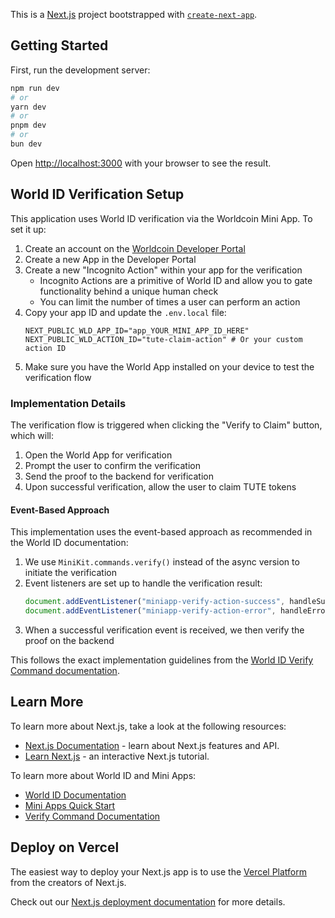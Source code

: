 This is a [Next.js](https://nextjs.org) project bootstrapped with [`create-next-app`](https://nextjs.org/docs/app/api-reference/cli/create-next-app).

## Getting Started

First, run the development server:

```bash
npm run dev
# or
yarn dev
# or
pnpm dev
# or
bun dev
```

Open [http://localhost:3000](http://localhost:3000) with your browser to see the result.

## World ID Verification Setup

This application uses World ID verification via the Worldcoin Mini App. To set it up:

1. Create an account on the [Worldcoin Developer Portal](https://developer.worldcoin.org/)
2. Create a new App in the Developer Portal
3. Create a new "Incognito Action" within your app for the verification
   - Incognito Actions are a primitive of World ID and allow you to gate functionality behind a unique human check
   - You can limit the number of times a user can perform an action
4. Copy your app ID and update the `.env.local` file:
   ```
   NEXT_PUBLIC_WLD_APP_ID="app_YOUR_MINI_APP_ID_HERE"
   NEXT_PUBLIC_WLD_ACTION_ID="tute-claim-action" # Or your custom action ID
   ```
5. Make sure you have the World App installed on your device to test the verification flow

### Implementation Details

The verification flow is triggered when clicking the "Verify to Claim" button, which will:

1. Open the World App for verification
2. Prompt the user to confirm the verification
3. Send the proof to the backend for verification
4. Upon successful verification, allow the user to claim TUTE tokens

#### Event-Based Approach

This implementation uses the event-based approach as recommended in the World ID documentation:

1. We use `MiniKit.commands.verify()` instead of the async version to initiate the verification
2. Event listeners are set up to handle the verification result:
   ```javascript
   document.addEventListener("miniapp-verify-action-success", handleSuccess);
   document.addEventListener("miniapp-verify-action-error", handleError);
   ```
3. When a successful verification event is received, we then verify the proof on the backend

This follows the exact implementation guidelines from the [World ID Verify Command documentation](https://docs.world.org/mini-apps/commands/verify).

## Learn More

To learn more about Next.js, take a look at the following resources:

- [Next.js Documentation](https://nextjs.org/docs) - learn about Next.js features and API.
- [Learn Next.js](https://nextjs.org/learn) - an interactive Next.js tutorial.

To learn more about World ID and Mini Apps:

- [World ID Documentation](https://docs.world.org/)
- [Mini Apps Quick Start](https://docs.world.org/mini-apps/quick-start)
- [Verify Command Documentation](https://docs.world.org/mini-apps/commands/verify)

## Deploy on Vercel

The easiest way to deploy your Next.js app is to use the [Vercel Platform](https://vercel.com/new?utm_medium=default-template&filter=next.js&utm_source=create-next-app&utm_campaign=create-next-app-readme) from the creators of Next.js.

Check out our [Next.js deployment documentation](https://nextjs.org/docs/app/building-your-application/deploying) for more details.
